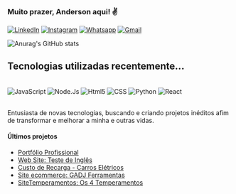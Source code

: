 

### Muito prazer, Anderson aqui! ✌️

[![LinkedIn](https://img.shields.io/badge/LinkedIn-0077B5?style=for-the-badge&logo=linkedin&logoColor=white)](https://www.linkedin.com/in/andersonapinto/)
[![Instagram](https://img.shields.io/badge/Instagram-E4405F?style=for-the-badge&logo=instagram&logoColor=white)](https://www.instagram.com/andersonaugusto.pinto/)
[![Whatsapp](https://img.shields.io/badge/WhatsApp-25D366?style=for-the-badge&logo=whatsapp&logoColor=white)](https://api.whatsapp.com/send?phone=5551997802755&text=Ol%C3%A1%20muito%20prazer,%20tudo%20bem?%0AObrigado%20por%20entrar%20em%20contato.%0AEstou%20pronto%20para%20solucionar%20o%20seu%20problema?)
[![Gmail](	https://img.shields.io/badge/Gmail-D14836?style=for-the-badge&logo=gmail&logoColor=white)](andersonaugustopinto@gmail.com)

![Anurag's GitHub stats](https://github-readme-stats.vercel.app/api?username=AndersonAPinto&show_icons=true&theme=merko)


## Tecnologias utilizadas recentemente...

<div style="display:inline_block"><br/>
    <img align="center" alt="JavaScript" src="https://img.shields.io/badge/JavaScript-F7DF1E?style=for-the-badge&logo=javascript&logoColor=black"/>
    <img align="center" alt="Node.Js" src="https://img.shields.io/badge/Node.js-43853D?style=for-the-badge&logo=node.js&logoColor=white"/>
    <img align="center" alt="Html5" src="https://img.shields.io/badge/HTML5-E34F26?style=for-the-badge&logo=html5&logoColor=white"/>
    <img align="center" alt="CSS" src="https://img.shields.io/badge/CSS3-1572B6?style=for-the-badge&logo=css3&logoColor=white"/>
    <img align="center" alt="Python" src="https://img.shields.io/badge/Python-14354C?style=for-the-badge&logo=python&logoColor=white"/>
    <img align="center" alt="React" src="https://img.shields.io/badge/React-20232A?style=for-the-badge&logo=react&logoColor=61DAFB"/>
</div><br/>

Entusiasta de novas tecnologias, buscando e criando projetos inéditos afim de transformar e melhorar a minha e outras vidas.

#### Últimos projetos
- [Portfólio Profissional](https://portfolio-iota-ruddy-28.vercel.app/)
- [Web Site: Teste de Inglês](https://testedeingles.app.br)
- [Custo de Recarga - Carros Elétricos](https://andersonapinto.github.io/ConsumoCarroEletrico/)
- [Site ecommerce: GADJ Ferramentas](https://gadjferramentas.com.br)
- [SiteTemperamentos: Os 4 Temperamentos](angular-quiz-web.vercel.app)




